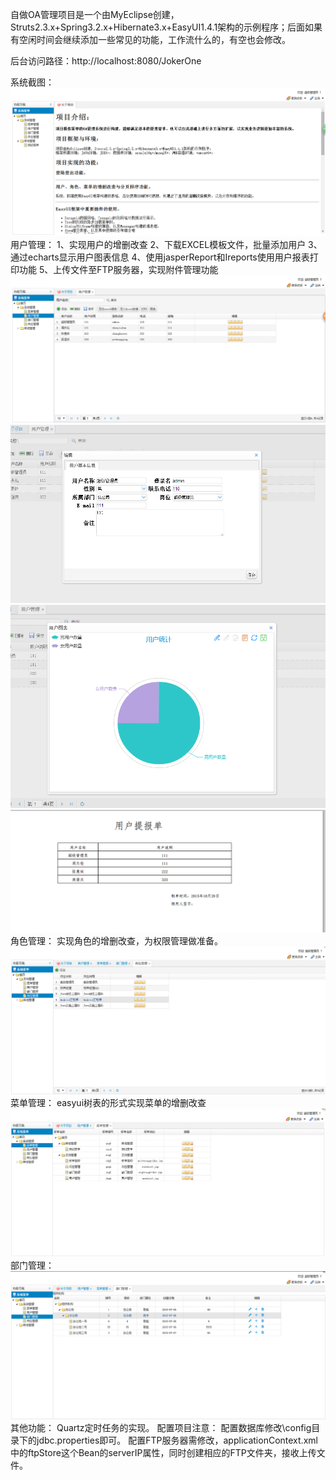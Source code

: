 自做OA管理项目是一个由MyEclipse创建，Struts2.3.x+Spring3.2.x+Hibernate3.x+EasyUI1.4.1架构的示例程序；后面如果有空闲时间会继续添加一些常见的功能，工作流什么的，有空也会修改。

后台访问路径：http://localhost:8080/JokerOne

系统截图：
 ![image](https://github.com/haojiahong/JokerOne/blob/master/readme_image/1.png)
用户管理：
  1、实现用户的增删改查
  2、下载EXCEL模板文件，批量添加用户
  3、通过echarts显示用户图表信息
  4、使用jasperReport和Ireports使用用户报表打印功能
  5、上传文件至FTP服务器，实现附件管理功能
 ![image](https://github.com/haojiahong/JokerOne/blob/master/readme_image/userlist.png)
 ![image](https://github.com/haojiahong/JokerOne/blob/master/readme_image/useradd.png)
 ![image](https://github.com/haojiahong/JokerOne/blob/master/readme_image/userchart.png)
 ![image](https://github.com/haojiahong/JokerOne/blob/master/readme_image/userprint.png)
角色管理：
 实现角色的增删改查，为权限管理做准备。
 ![image](https://github.com/haojiahong/JokerOne/blob/master/readme_image/rolelist.png)
菜单管理：
 easyui树表的形式实现菜单的增删改查
 ![image](https://github.com/haojiahong/JokerOne/blob/master/readme_image/menu.png)
部门管理：
 ![image](https://github.com/haojiahong/JokerOne/blob/master/readme_image/orglist.png)
其他功能：
 Quartz定时任务的实现。
配置项目注意：
配置数据库修改\config目录下的jdbc.properties即可。
配置FTP服务器需修改，applicationContext.xml中的ftpStore这个Bean的serverIP属性，同时创建相应的FTP文件夹，接收上传文件。

 
